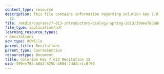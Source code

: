 ```yaml
---
content_type: resource
description: This file contains information regarding solution key 7.013 recitation
  12.
file: /media/courses/7-013-introductory-biology-spring-2013/399ee788b8d3825b48047dd3cefc0f99_MIT7_013S12_RecitatSol_12.pdf
file_type: application/pdf
learning_resource_types:
- Recitations
ocw_type: OCWFile
parent_title: Recitations
parent_type: CourseSection
resourcetype: Document
title: Solution Key 7.013 Recitation 12
uid: 399ee788-b8d3-825b-4804-7dd3cefc0f99
---
```

